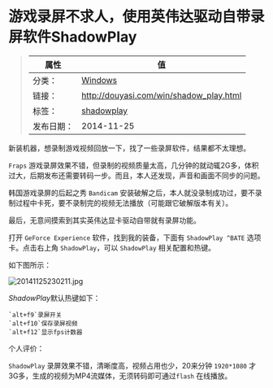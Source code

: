 # 游戏录屏不求人，使用英伟达驱动自带录屏软件ShadowPlay

>|  属性  |  值  |
>| ----- | ----- |
>| 分类： | [Windows](http://douyasi.com/category/win/) |
>| 链接： | http://douyasi.com/win/shadow_play.html |
>| 标签： | [shadowplay](http://douyasi.com/tag/shadowplay)  |
>| 发布日期： | 2014-11-25 |

新装机器，想录制游戏视频回放一下，找了一些录屏软件，结果都不太理想。

`Fraps` 游戏录屏效果不错，但录制的视频质量太高，几分钟的就动辄2G多，体积过大，后期发布还需要转码一步。而且，本人还发现，声音和画面不同步的问题。

韩国游戏录屏的后起之秀 `Bandicam` 安装破解之后，本人就没录制成功过，要不录制过程中卡死，要不录制完的视频无法播放（可能跟它破解版本有关）。

最后，无意间摸索到其实英伟达显卡驱动自带就有录屏功能。

打开 `GeForce Experience` 软件，找到我的装备，下面有 `ShadowPlay ^BATE` 选项卡。点击右上角 `ShadowPlay`，可以 `ShadowPlay` 相关配置和热键。





如下图所示：

![20141125230211.jpg][1]


  [1]: http://douyasi.com/usr/uploads/2014/11/2331735594.jpg

*ShadowPlay*默认热键如下：

```
`alt+f9`录屏开关
`alt+f10`保存录屏视频
`alt+f12`显示fps计数器
```


个人评价：

`ShadowPlay` 录屏效果不错，清晰度高，视频占用也少，20来分钟 `1920*1080` 才3G多，生成的视频为MP4流媒体，无须转码即可通过`flash` 在线播放。

